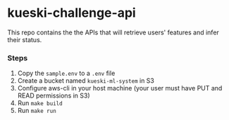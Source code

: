 # kueski-challenge-api
This repo contains the the APIs that will retrieve users' features and infer their status.

### Steps
1. Copy the `sample.env` to a `.env` file
2. Create a bucket named `kueski-ml-system` in S3
3. Configure aws-cli in your host machine (your user must have PUT and READ permissions in S3)
4. Run `make build`
5. Run `make run`